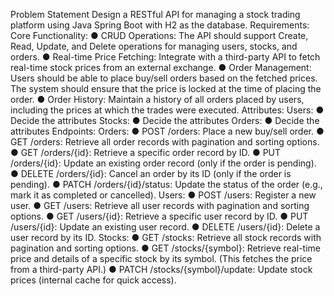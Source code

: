 Problem Statement
Design a RESTful API for managing a stock trading platform using Java Spring Boot with H2 as the database.
Requirements:
Core Functionality:
● CRUD Operations:
The API should support Create, Read, Update, and Delete operations for managing users, stocks, and orders.
● Real-time Price Fetching:
Integrate with a third-party API to fetch real-time stock prices from an external exchange.
● Order Management:
Users should be able to place buy/sell orders based on the fetched prices. The system should ensure that the price is locked at the time of placing the order.
● Order History:
Maintain a history of all orders placed by users, including the prices at which the trades were executed.
Attributes:
Users:
● Decide the attributes
Stocks:
● Decide the attributes
Orders:
● Decide the attributes
Endpoints:
Orders:
● POST /orders: Place a new buy/sell order.
● GET /orders: Retrieve all order records with pagination and sorting options. ● GET /orders/{id}: Retrieve a specific order record by ID.
● PUT /orders/{id}: Update an existing order record (only if the order is pending).
● DELETE /orders/{id}: Cancel an order by its ID (only if the order is pending).
● PATCH /orders/{id}/status: Update the status of the order (e.g., mark it as completed or cancelled).
Users:
● POST /users: Register a new user.
● GET /users: Retrieve all user records with pagination and sorting options. ● GET /users/{id}: Retrieve a specific user record by ID.
● PUT /users/{id}: Update an existing user record.
● DELETE /users/{id}: Delete a user record by its ID.
Stocks:
● GET /stocks: Retrieve all stock records with pagination and sorting options.
● GET /stocks/{symbol}: Retrieve real-time price and details of a specific stock by its symbol. (This fetches the price from a third-party API.)
● PATCH /stocks/{symbol}/update: Update stock prices (internal cache for quick access).
